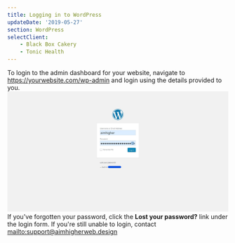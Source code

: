 ```yaml
---
title: Logging in to WordPress
updateDate: '2019-05-27'
section: WordPress
selectClient:
    - Black Box Cakery
    - Tonic Health
---
```


To login to the admin dashboard for your website, navigate to <https://yourwebsite.com/wp-admin> and login using the details provided to you.
![](../img/cms/wordpress_login.jpg)
If you've forgotten your password, click the **Lost your password?** link under the login form.
If you're still unable to login, contact <mailto:support@aimhigherweb.design>
